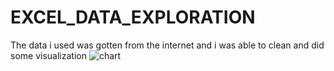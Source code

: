 # EXCEL_DATA_EXPLORATION
The data i used was gotten from the internet and i was able to clean and did some visualization
![chart](https://github.com/OLAITANTHEANALYST/EXCEL_DATA_EXPLORATION/assets/170619961/ceb2539f-13d4-4350-83be-c69fb9f1087d)

